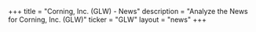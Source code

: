 +++
title = "Corning, Inc. (GLW) - News"
description = "Analyze the News for Corning, Inc. (GLW)"
ticker = "GLW"
layout = "news"
+++

